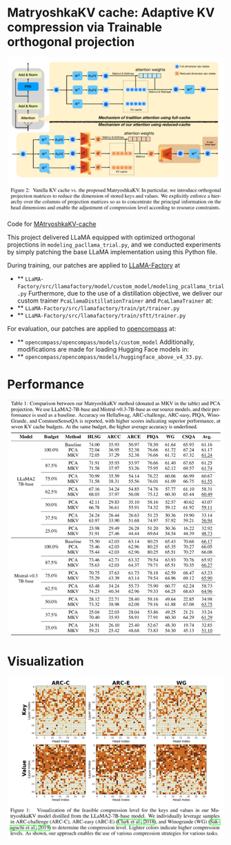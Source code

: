 # MatryoshkaKV cache: Adaptive KV compression via Trainable orthogonal projection

![architecture](https://github.com/The-kamisato/MatryoshkaKV-cache/blob/main/figure/architecture.jpg)

Code for [MAtryoshkaKV-cache](https://arxiv.org/abs/2410.14731)

This project delivered LLaMA equipped with optimized orthogonal projections in `modeling_pacllama_trial.py`, and we conducted experiments by simply patching the base LLaMA implementation using this Python file.

During training, our patches are applied to [LLaMA-Factory](https://github.com/hiyouga/LLaMA-Factory.git) at
- ** `LLaMA-Factory/src/llamafactory/model/custom_model/modeling_pcallama_trial.py`
Furthermore, due to the use of a distillation objective, we deliver our custom trainer `PcaLlamaDistillationTrainer` and  `PcaLlamaTrainer` at:
- ** `LLaMA-Factory/src/llamafactory/train/pt/trainer.py`
- ** `LLaMA-Factory/src/llamafactory/train/sftt/trainer.py`
  
For evaluation, our patches are applied to [opencompass](https://github.com/open-compass/opencompass.git) at:
- ** `opencompass/opencompass/models/custom_model`
Additionally, modifications are made for loading Hugging Face models in:
- ** `opencompass/opencompass/models/huggingface_above_v4_33.py`.

# Performance

![result table](https://github.com/The-kamisato/MatryoshkaKV-cache/blob/main/figure/result_table.jpg)

# Visualization

![compression rate](https://github.com/The-kamisato/MatryoshkaKV-cache/blob/main/figure/compression_rate.jpg)

